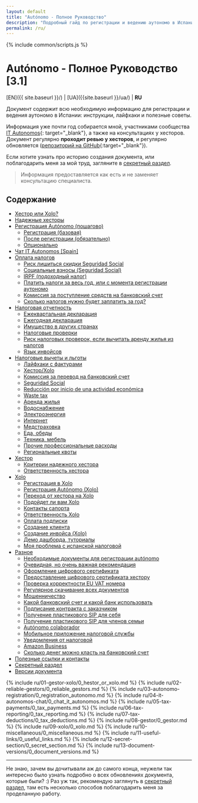 ```yaml
---
layout: default
title: "Autónomo - Полное Руководство"
description: "Подробный гайд по регистрации и ведению аутономо в Испании"
permalink: /ru/
---
```


<style>
{% include common/common.css %}

.container-lg.px-3.my-5.markdown-body h1:first-of-type {
    display: none;
}
</style>

{% include common/scripts.js %}

# Autónomo - Полное Руководство [3.1]

[EN]({{ site.baseurl }}/) | [UA]({{site.baseurl }}/ua/) | **RU**

Документ содержит всю необходимую информацию для регистрации и ведения аутономо в Испании: инструкции, лайфхаки и
полезные советы.

Информация уже почти год собирается мной, участниками сообщества [IT Autonomos](https://bit.ly/it-autonomos-es){:
target="_blank"}, а также на консультациях у хесторов. Документ регулярно **проходит ревью у хесторов**, и регулярно
обновляется ([репозиторий на GitHub](https://bit.ly/it-autonomos-github){:target="_blank"}).

Если хотите узнать про историю создания документа, или поблагодарить меня за мой труд, загляните в 
[секретный раздел](#секретный-раздел).

> Информация предоставляется как есть и не заменяет консультацию специалиста.

## Содержание

- [Хестор или Xolo?](#хестор-или-xolo)
- [Надежные хесторы](#надежные-хесторы)
- [Регистрация Autónomo (пошагово)](#регистрация-autónomo-пошагово)
    - [Регистрация (базовая)](#регистрация-базовая)
    - [После регистрации (обязательно)](#после-регистрации-обязательно)
    - [Опционально](#опционально)
- [Чат IT Autonomos [Spain]](#чат-it-autonomos-spain)
 - [Оплата налогов](#оплата-налогов)
     - [Риск лишиться скидки Seguridad Social](#риск-лишиться-скидки-seguridad-social)
     - [Социальные взносы (Seguridad Social)](#социальные-взносы-seguridad-social)
     - [IRPF (подоходный налог)](#irpf-подоходный-налог)
     - [Платить налоги за весь год, или с момента регистрации аутономо](#платить-налоги-за-весь-год-или-с-момента-регистрации-аутономо)
     - [Комиссия за поступление средств на банковский счет](#комиссия-за-поступление-средств-на-банковский-счет)
     - [Сколько налогов нужно будет заплатить за год?](#сколько-налогов-нужно-будет-заплатить-за-год)
 - [Налоговая отчетность](#налоговая-отчетность)
     - [Ежеквартальная декларация](#ежеквартальная-декларация)
     - [Ежегодная декларация](#ежегодная-декларация)
     - [Имущество в других странах](#имущество-в-других-странах)
     - [Налоговые проверки](#налоговые-проверки)
     - [Риск налоговых проверок, если вычитать аренду жилья из налогов](#риск-налоговых-проверок-если-вычитать-аренду-жилья-из-налогов)
     - [Язык инвойсов](#язык-инвойсов)
 - [Налоговые вычеты и льготы](#налоговые-вычеты-и-льготы)
     - [Лайфхаки с фактурами](#лайфхаки-с-фактурами)
     - [Хестор/Xolo](#хесторxolo)
     - [Комиссия за перевод на банковский счет](#комиссия-за-перевод-на-банковский-счет)
     - [Seguridad Social](#seguridad-social)
     - [Reducción por inicio de una actividad económica](#reducción-por-inicio-de-una-actividad-económica)
     - [Waste tax](#waste-tax)
     - [Аренда жилья](#аренда-жилья)
     - [Водоснабжение](#водоснабжение)
     - [Электроэнергия](#электроэнергия)
     - [Интернет](#интернет)
     - [Медстраховка](#медстраховка)
     - [Еда, обеды](#еда-обеды)
     - [Техника, мебель](#техника-мебель)
     - [Прочие профессиональные расходы](#прочие-профессиональные-расходы)
     - [Региональные квоты](#региональные-квоты)
 - [Хестор](#хестор)
     - [Критерии надежного хестора](#критерии-надежного-хестора)
     - [Ответственность хестора](#ответственность-хестора)
 - [Xolo](#xolo)
     - [Регистрация в Xolo](#регистрация-в-xolo)
     - [Регистрация Autónomo (Xolo)](#регистрация-autónomo-xolo)
     - [Переход от хестора на Xolo](#переход-от-хестора-на-xolo)
     - [Подойдет ли вам Xolo](#подойдет-ли-вам-xolo)
     - [Контакты сапорта](#контакты-сапорта)
     - [Ответственность Xolo](#ответственность-xolo)
     - [Оплата подписки](#оплата-подписки)
     - [Создание клиента](#создание-клиента)
     - [Создание инвойса (Xolo)](#создание-инвойса-xolo)
     - [Демо дашборда, туториалы](#демо-дашборда-туториалы)
     - [Моя проблема с испанской налоговой](#моя-проблема-с-испанской-налоговой)
 - [Разное](#разное)
     - [Необходимые документы для регистрации autónomo](#необходимые-документы-для-регистрации-autónomo)
     - [Очевидная, но очень важная рекомендация](#очевидная-но-очень-важная-рекомендация)
     - [Оформление цифрового сертификата](#оформление-цифрового-сертификата)
     - [Предоставление цифрового сертификата хестору](#предоставление-цифрового-сертификата-хестору)
     - [Проверка корректности EU VAT номера](#проверка-корректности-eu-vat-номера)
     - [Регулярное скачивание всех документов](#регулярное-скачивание-всех-документов)
     - [Мошенничество](#мошенничество)
     - [Какой банковский счет и какой банк использовать](#какой-банковский-счет-и-какой-банк-использовать)
     - [Подписание контракта с заказчиком](#подписание-контракта-с-заказчиком)
     - [Получение пластикового SIP для себя](#получение-пластикового-sip-для-себя)
     - [Получение пластикового SIP для членов семьи](#получение-пластикового-sip-для-членов-семьи)
     - [Autónomo colaborador](#autónomo-colaborador)
     - [Мобильное приложение налоговой службы](#мобильное-приложение-налоговой-службы)
     - [Уведомления от налоговой](#уведомления-от-налоговой)
     - [Amazon Business](#amazon-business)
     - [Сколько денег можно класть на банковский счет](#сколько-денег-можно-класть-на-банковский-счет)
- [Полезные ссылки и контакты](#полезные-ссылки-и-контакты)
- [Секретный раздел](#секретный-раздел)
- [Версии документа](#версии-документа)

{% include ru/01-gestor-xolo/0_hestor_or_xolo.md %}
{% include ru/02-reliable-gestors/0_reliable_gestors.md %}
{% include ru/03-autonomo-registration/0_registration_autonomo.md %}
{% include ru/04-it-autonomos-chat/0_chat_it_autonomos.md %}
{% include ru/05-tax-payments/0_tax_payments.md %}
{% include ru/06-tax-reporting/0_tax_reporting.md %}
{% include ru/07-tax-deductions/0_tax_deductions.md %}
{% include ru/08-gestor/0_gestor.md %}
{% include ru/09-xolo/0_xolo.md %}
{% include ru/10-miscellaneous/0_miscellaneous.md %}
{% include ru/11-useful-links/0_useful_links.md %}
{% include ru/12-secret-section/0_secret_section.md %}
{% include ru/13-document-versions/0_document_versions.md %}

---

Не знаю, зачем вы дочитывали аж до самого конца, неужели так интересно было
узнать подробно о всех обновлениях документа, которые были? :)
Раз уж так, рекомендую заглянуть в [секретный раздел](#секретный-раздел), там
есть несколько способов поблагодарить меня за проделанную
работу.
